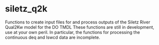 # siletz_q2k
Functions to create input files for and process outputs of the Siletz River Qual2Kw model for the DO TMDL
These functions are still in development, use at your own peril. In particular, the functions for processing
the continuous deq and lswcd data are incomplete.
